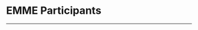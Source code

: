 # EMME Participants
---

<Template>

## Name 

*Position Title*

+ email:
+ about me:

<replace your number with your info given the template>

1. ksireland@alaska.edu My name is Kelly Ireland and I'm a Ph.D. student.

2. 
## Mario Muscarella 
Assistant Professor

email: memuscarella@alaska.edu


3.
**Tracie** 

4. Taylor 

5. ##Ariane Peralta 

6. 

7. 

8. Grant Wright
Hello World, interests include toxicology, emerging contaminants, environmental policy, etc.

9. 

10. 

11. 

12. Jasper

13. 

14. 

15. 

16. 

17. 

18. 

19. 

20. 





